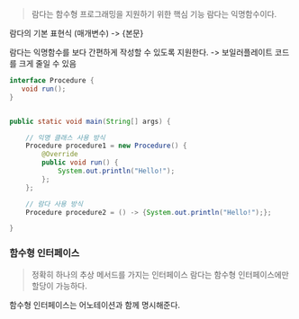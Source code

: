 > 람다는 함수형 프로그래밍을 지원하기 위한 핵심 기능 
> 람다는 익명함수이다.

람다의 기본 표현식
(매개변수) -> {본문}

람다는 익명함수를 보다 간편하게 작성할 수 있도록 지원한다.
-> 보일러플레이트 코드를 크게 줄일 수 있음
```java
interface Procedure {
   void run();
}


public static void main(String[] args) {

	// 익명 클래스 사용 방식
	Procedure procedure1 = new Procedure() {
		@Override
		public void run() {
			System.out.println("Hello!");
		};
	};

	// 람다 사용 방식
	Procedure procedure2 = () -> {System.out.println("Hello!");};

}
```

### 함수형 인터페이스
> 정확히 하나의 추상 메서드를 가지는 인터페이스
> 람다는 함수형 인터페이스에만 할당이 가능하다.

함수형 인터페이스는 어노테이션과 함께 명시해준다. 

```java

```